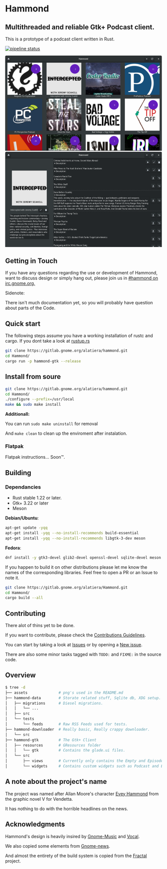 # Hammond
## Multithreaded and reliable Gtk+ Podcast client.
This is a prototype of a podcast client written in Rust.

[![pipeline status](https://gitlab.gnome.org/alatiera/Hammond/badges/master/pipeline.svg)](https://gitlab.gnome.org/alatiera/Hammond/commits/master)

![podcasts_view](./assets/podcasts_view.png)
![podcast_widget](./assets/podcast_widget.png)

## Getting in Touch
If you have any questions regarding the use or development of Hammond, want to discuss design or simply hang out, please join us in [#hammond on irc.gnome.org.](irc://irc.gnome.org/#hammond)

Sidenote:

There isn't much documentation yet, so you will probably have question about parts of the Code.

## Quick start
The following steps assume you have a working installation of rustc and cargo.
If you dont take a look at [rustup.rs](rustup.rs)

```sh
git clone https://gitlab.gnome.org/alatiera/hammond.git
cd Hammond/
cargo run -p hammond-gtk --release
```

## Install from soure
```sh
git clone https://gitlab.gnome.org/alatiera/hammond.git
cd Hammond/
./configure --prefix=/usr/local
make && sudo make install
```

**Additionall:**

You can run `sudo make uninstall` for removal

And `make clean` to clean up the enviroment after instalation.

### Flatpak
Flatpak instructions... Soon™.

## Building

###  Dependancies

* Rust stable 1.22 or later.
* Gtk+ 3.22 or later
* Meson

**Debian/Ubuntu**:
```sh
apt-get update -yqq
apt-get install -yqq --no-install-recommends build-essential
apt-get install -yqq --no-install-recommends libgtk-3-dev meson
```

**Fedora**:
```sh
dnf install -y gtk3-devel glib2-devel openssl-devel sqlite-devel meson
```

If you happen to build it on other distributions please let me know the names of the corresponding libraries. Feel free to open a PR or an Issue to note it.

```sh
git clone https://gitlab.gnome.org/alatiera/Hammond.git
cd Hammond/
cargo build --all
```

## Contributing

There alot of thins yet to be done.

If you want to contribute, please check the [Contributions Guidelines][contribution-guidelines].

You can start by taking a look at [Issues](https://gitlab.gnome.org/alatiera/Hammond/issues) or by opening a [New issue](https://gitlab.gnome.org/alatiera/Hammond/issues/new?issue%5Bassignee_id%5D=&issue%5Bmilestone_id%5D=).

There are also some minor tasks tagged with `TODO:` and `FIXME:` in the source code.

[contribution-guidelines]: https://gitlab.gnome.org/alatiera/Hammond/blob/master/CONTRIBUTING.md


## Overview

```sh
$ tree -d
├── assets              # png's used in the README.md
├── hammond-data        # Storate related stuff, Sqlite db, XDG setup.
│   ├── migrations      # Diesel migrations.
│   │   └── ...
│   ├── src
│   └── tests
│       └── feeds       # Raw RSS Feeds used for tests.
├── hammond-downloader  # Really basic, Really crappy downloader.
│   └── src
├── hammond-gtk         # The Gtk+ Client
│   ├── resources       # GResources folder
│   │   └── gtk         # Contains the glade.ui files.
│   └── src
│       ├── views       # Currently only contains the Empty and Episodes views.
│       └── widgets     # Contains custom widgets such as Podcast and Episode.
```

## A note about the project's name

The project was named after Allan Moore's character [Evey Hammond](https://en.wikipedia.org/wiki/Evey_Hammond) from the graphic novel V for Vendetta.

It has nothing to do with the horrible headlines on the news.

## Acknowledgments

Hammond's design is heavily insired by [Gnome-Music](https://wiki.gnome.org/Design/Apps/Music) and [Vocal](http://vocalproject.net/).

We also copied some elements from [Gnome-news](https://wiki.gnome.org/Design/Apps/Potential/News).

And almost the entirety of the build system is copied from the [Fractal](https://gitlab.gnome.org/danigm/fractal) project.

